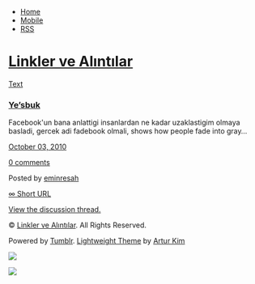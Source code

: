 -   [Home](/)
-   [Mobile](/mobile)
-   [RSS](http://eminresah.tumblr.com/rss)

[Linkler ve Alıntılar](/)
=========================

[Text](http://eminresah.tumblr.com/post/1230921111/yesbuk)

### [Ye’sbuk](http://eminresah.tumblr.com/post/1230921111/yesbuk)

Facebook'un bana anlattigi insanlardan ne kadar uzaklastigim olmaya
basladi, gercek adi fadebook olmali, shows how people fade into gray…

[October 03, 2010](http://eminresah.tumblr.com/post/1230921111/yesbuk)

[0
comments](http://eminresah.tumblr.com/post/1230921111/yesbuk#disqus_thread)

Posted by [eminresah](http://eminresah.tumblr.com/)

[∞ Short URL](http://tmblr.co/ZWS1Oy19NbsN)

[View the discussion thread.](http://erblog.disqus.com/?url=ref)

© [Linkler ve Alıntılar](/). All Rights Reserved.

Powered by [Tumblr](http://tumblr.com). [Lightweight
Theme](http://www.tumblr.com/theme/10820) by [Artur
Kim](http://arturkim.com)

![](https://px.srvcs.tumblr.com/impixu?T=1434918754&J=eyJ0eXBlIjoidXJsIiwidXJsIjoiaHR0cDpcL1wvZW1pbnJlc2FoLnR1bWJsci5jb21cL3Bvc3RcLzEyMzA5MjExMTFcL3llc2J1ayIsInJlcXR5cGUiOjAsInJvdXRlIjoiXC9wb3N0XC86aWRcLzpzdW1tYXJ5Iiwibm9zY3JpcHQiOjF9&U=NEBOFFAMBC&K=c78976ee824af3000f09c645cef4023097ce34fba56a95e65c5d61a5fae7b139&R=)

![](https://px.srvcs.tumblr.com/impixu?T=1434918754&J=eyJ0eXBlIjoicG9zdCIsInVybCI6Imh0dHA6XC9cL2VtaW5yZXNhaC50dW1ibHIuY29tXC9wb3N0XC8xMjMwOTIxMTExXC95ZXNidWsiLCJyZXF0eXBlIjowLCJyb3V0ZSI6IlwvcG9zdFwvOmlkXC86c3VtbWFyeSIsInBvc3RzIjpbeyJwb3N0aWQiOiIxMjMwOTIxMTExIiwiYmxvZ2lkIjoiMzY0ODAyOCIsInNvdXJjZSI6MzN9XSwibm9zY3JpcHQiOjF9&U=KDDGGNCBAJ&K=946803ef6d23ba3884ea6ef85051407669103c752c785b154f00a956485043e9&R=)

